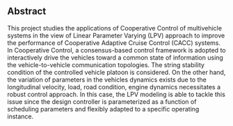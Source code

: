 ## Abstract
This project studies the applications of Cooperative Control of multivehicle systems in the view of Linear Parameter Varying (LPV) approach to improve the performance of Cooperative Adaptive Cruise Control (CACC) systems. In Cooperative Control, a consensus-based control framework is adopted to interactively drive the vehicles toward a common state of information using the vehicle-to-vehicle communication topologies. The string stability condition of the controlled vehicle platoon is considered. On the other hand, the variation of parameters in the vehicles dynamics exists due to the longitudinal velocity, load, road condition, engine dynamics necessitates a robust control approach. In this case, the LPV modeling is able to tackle this issue since the design controller is parameterized as a function of scheduling parameters and flexibly adapted to a specific operating instance.